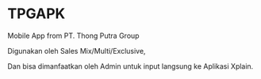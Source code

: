 # TPGAPK
Mobile App from PT. Thong Putra Group  

Digunakan oleh Sales Mix/Multi/Exclusive, 

Dan bisa dimanfaatkan oleh Admin untuk input langsung ke Aplikasi Xplain.
